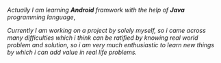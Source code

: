 _Actually I am learning __Android__ framwork with the help of __Java__ programming language_,

_Currently I am working on a project by solely myself, so i came across many difficulties which i think can be ratified by knowing real world problem and solution, so i am very much enthusiastic to learn new things by which i can add value in real life problems._

 
